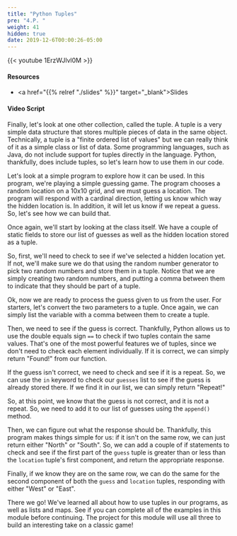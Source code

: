 ```yaml
---
title: "Python Tuples"
pre: "4.P. "
weight: 41
hidden: true
date: 2019-12-6T00:00:26-05:00
---
```


{{< youtube 1ErzWJlvl0M >}}

#### Resources

* <a href="{{% relref "./slides" %}}" target="_blank">Slides</a>

#### Video Script

Finally, let's look at one other collection, called the tuple. A tuple is a very simple data structure that stores multiple pieces of data in the same object. Technically, a tuple is a "finite ordered list of values" but we can really think of it as a simple class or list of data. Some programming languages, such as Java, do not include support for tuples directly in the language. Python, thankfully, does include tuples, so let's learn how to use them in our code.

Let's look at a simple program to explore how it can be used. In this program, we're playing a simple guessing game. The program chooses a random location on a 10x10 grid, and we must guess a location. The program will respond with a cardinal direction, letting us know which way the hidden location is. In addition, it will let us know if we repeat a guess. So, let's see how we can build that.

Once again, we'll start by looking at the class itself. We have a couple of static fields to store our list of guesses as well as the hidden location stored as a tuple.

So, first, we'll need to check to see if we've selected a hidden location yet. If not, we'll make sure we do that using the random number generator to pick two random numbers and store them in a tuple. Notice that we are simply creating two random numbers, and putting a comma between them to indicate that they should be part of a tuple.

Ok, now we are ready to process the guess given to us from the user. For starters, let's convert the two parameters to a tuple. Once again, we can simply list the variable with a comma between them to create a tuple.

Then, we need to see if the guess is correct. Thankfully, Python allows us to use the double equals sign `==` to check if two tuples contain the same values. That's one of the most powerful features we of tuples, since we don't need to check each element individually. If it is correct, we can simply return "Found!" from our function.

If the guess isn't correct, we need to check and see if it is a repeat. So, we can use the `in` keyword to check our `guesses` list to see if the guess is already stored there. If we find it in our list, we can simply return "Repeat!"

So, at this point, we know that the guess is not correct, and it is not a repeat. So, we need to add it to our list of guesses using the `append()` method.

Then, we can figure out what the response should be. Thankfully, this program makes things simple for us: if it isn't on the same row, we can just return either "North" or "South". So, we can add a couple of if statements to check and see if the first part of the `guess` tuple is greater than or less than the `location` tuple's first component, and return the appropriate response.

Finally, if we know they are on the same row, we can do the same for the second component of both the `guess` and `location` tuples, responding with either "West" or "East".

There we go! We've learned all about how to use tuples in our programs, as well as lists and maps. See if you can complete all of the examples in this module before continuing. The project for this module will use all three to build an interesting take on a classic game!
